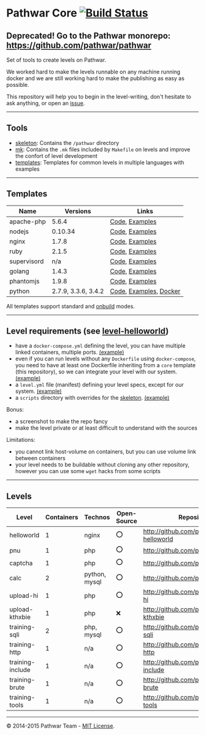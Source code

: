 Pathwar Core [![Build Status](https://travis-ci.org/pathwar/core.svg?branch=master)](https://travis-ci.org/pathwar/core)
============

## Deprecated! Go to the Pathwar monorepo: https://github.com/pathwar/pathwar

Set of tools to create levels on Pathwar.

We worked hard to make the levels runnable on any machine running docker
and we are still working hard to make the publishing as easy as possible.

This repository will help you to begin in the level-writing, don't hesitate to ask anything, or open an [issue](https://github.com/pathwar/core/issues).

---

Tools
-----

- [skeleton](https://github.com/pathwar/core/tree/master/skeleton): Contains the `/pathwar` directory
- [mk](https://github.com/pathwar/core/tree/master/mk): Contains the `.mk` files included by `Makefile` on levels and improve the confort of level development
- [templates](https://github.com/pathwar/core/tree/master/templates): Templates for common levels in multiple languages with examples

---

Templates
---------

Name        | Versions            | Links
------------|---------------------|-----------------
apache-php  | 5.6.4               | [Code](templates/apache-php), [Examples](templates/apache-php/examples)
nodejs      | 0.10.34             | [Code](templates/nodejs), [Examples](templates/nodejs/examples)
nginx       | 1.7.8               | [Code](templates/nginx), [Examples](templates/nginx/examples)
ruby        | 2.1.5               | [Code](templates/ruby), [Examples](templates/ruby/examples)
supervisord | n/a                 | [Code](templates/supervisord), [Examples](templates/supervisord/examples)
golang      | 1.4.3               | [Code](templates/golang), [Examples](templates/golang/examples)
phantomjs   | 1.9.8               | [Code](templates/phantomjs), [Examples](templates/phantomjs/examples)
python      | 2.7.9, 3.3.6, 3.4.2 | [Code](templates/python), [Examples](templates/python/examples), [Docker](https://registry.hub.docker.com/u/pathwar/python/)

All templates support standard and [onbuild](https://docs.docker.com/reference/builder/#onbuild) modes.

---

Level requirements (see [level-helloworld](https://github.com/pathwar/level-helloworld))
------------------

- have a `docker-compose.yml` defining the level, you can have multiple linked containers, multiple ports. [(example)](https://github.com/pathwar/level-helloworld/blob/master/docker-compose.yml)
- even if you can run levels without any `Dockerfile` using `docker-compose`, you need to have at least one Dockerfile inheriting from a `core` template (this repository), so we can integrate your level with our system. [(example)](https://github.com/pathwar/level-helloworld/blob/master/level.yml)
- a `level.yml` file (manifest) defining your level specs, except for our system. [(example)](https://github.com/pathwar/level-helloworld/blob/master/level.yml)
- a `scripts` directory with overrides for the [skeleton](https://github.com/pathwar/core/tree/master/skeleton/scripts). [(example)](https://github.com/pathwar/level-helloworld/tree/master/scripts)

Bonus:

- a screenshot to make the repo fancy
- make the level private or at least difficult to understand with the sources

Limitations:

- you cannot link host-volume on containers, but you can use volume link between containers
- your level needs to be buildable without cloning any other repository, however you can use some `wget` hacks from some scripts


---

Levels
------

Level            | Containers | Technos       | Open-Source | Repository
-----------------|------------|---------------|-------------|---------------------------------------------
helloworld       | 1          | nginx         | :o:         | http://github.com/pathwar/level-helloworld
pnu              | 1          | php           | :o:         | http://github.com/pathwar/pnu
captcha          | 1          | php           | :o:         | http://github.com/pathwar/captcha
calc             | 2          | python, mysql | :o:         | http://github.com/pathwar/calc
upload-hi        | 1          | php           | :o:         | http://github.com/pathwar/upload-hi
upload-kthxbie   | 1          | php           | :x:         | http://github.com/pathwar/upload-kthxbie
training-sqli    | 2          | php, mysql    | :o:         | http://github.com/pathwar/training-sqli
training-http    | 1          | n/a           | :o:         | http://github.com/pathwar/training-http
training-include | 1          | n/a           | :o:         | http://github.com/pathwar/training-include
training-brute   | 1          | n/a           | :o:         | http://github.com/pathwar/training-brute
training-tools   | 1          | n/a           | :o:         | http://github.com/pathwar/training-tools

---

© 2014-2015 Pathwar Team - [MIT License](https://github.com/pathwar/core/blob/master/LICENSE.md).
